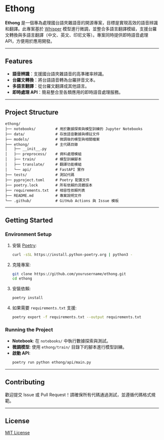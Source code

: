 # Ethong

**Ethong** 是一個專為處理國台語夾雜語音的開源專案，目標是實現高效的語音辨識和翻譯。此專案基於 [Whisper](https://github.com/openai/whisper) 模型進行微調，並整合多語言翻譯模組，支援台羅文轉換與多語言翻譯（中文、英文、印尼文等）。專案同時提供即時語音處理 API，方便用於應用開發。

---

## **Features**
- **語音辨識**：支援國台語夾雜語音的高準確率辨識。
- **台羅文轉換**：將台語語音轉為台羅拼音文本。
- **多語言翻譯**：從台羅文翻譯成其他語言。
- **即時處理 API**：簡易整合至各類應用的即時語音處理服務。

---

## **Project Structure**
```
ethong/
├── notebooks/         # 用於數據探索與模型訓練的 Jupyter Notebooks
├── data/              # 存放語音數據與標註文件
├── models/            # 微調後的模型與相關檔案
├── ethong/            # 主代碼目錄
│   ├── __init__.py
│   ├── preprocess/    # 資料處理模組
│   ├── train/         # 模型訓練腳本
│   ├── translate/     # 翻譯功能模組
│   └── api/           # FastAPI 實作
├── tests/             # 測試代碼
├── pyproject.toml     # Poetry 配置文件
├── poetry.lock        # 所有依賴的具體版本
├── requirements.txt   # 相容性依賴列表
├── README.md          # 專案說明文件
└── .github/           # GitHub Actions 與 Issue 模板
```

---

## **Getting Started**

### **Environment Setup**
1. 安裝 [Poetry](https://python-poetry.org/):
   ```bash
   curl -sSL https://install.python-poetry.org | python3 -
   ```

2. 克隆專案:
   ```bash
   git clone https://github.com/yourusername/ethong.git
   cd ethong
   ```

3. 安裝依賴:
   ```bash
   poetry install
   ```

4. 如果需要 `requirements.txt` 支援:
   ```bash
   poetry export -f requirements.txt --output requirements.txt
   ```

### **Running the Project**
- **Notebook**: 在 `notebooks/` 中執行數據探索與測試。
- **微調模型**: 使用 `ethong/train/` 目錄下的腳本進行模型訓練。
- **啟動 API**:
  ```bash
  poetry run python ethong/api/main.py
  ```

---

## **Contributing**
歡迎提交 Issue 或 Pull Request！請確保所有代碼通過測試，並遵循代碼格式規範。

---

## **License**
[MIT License](LICENSE)
